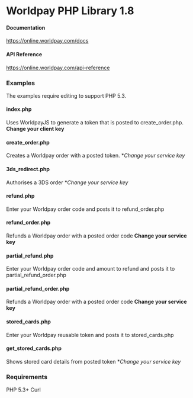 # Worldpay PHP Library 1.8

#### Documentation
https://online.worldpay.com/docs

#### API Reference
https://online.worldpay.com/api-reference

### Examples
The examples require editing to support PHP 5.3.

#### index.php
Uses WorldpayJS to generate a token that is posted to create_order.php.
**Change your client key**

#### create_order.php
Creates a Worldpay order with a posted token.
**Change your service key*

#### 3ds_redirect.php
Authorises a 3DS order
**Change your service key*

#### refund.php
Enter your Worldpay order code and posts it to refund_order.php

#### refund_order.php
Refunds a Worldpay order with a posted order code
**Change your service key**

#### partial_refund.php
Enter your Worldpay order code and amount to refund and posts it to partial_refund_order.php

#### partial_refund_order.php
Refunds a Worldpay order with a posted order code
**Change your service key**

#### stored_cards.php
Enter your Worldpay reusable token and posts it to stored_cards.php

#### get_stored_cards.php
Shows stored card details from posted token
**Change your service key*

### Requirements

PHP 5.3+
Curl
